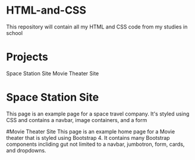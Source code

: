 # HTML-and-CSS
This repository will contain all my HTML and CSS code from my studies in school

# Projects
Space Station Site
Movie Theater Site

# Space Station Site
This page is an example page for a space travel company. It's styled using CSS and contains a navbar, image containers, and a form

#Movie Theater Site
This page is an example home page for a Movie theater that is styled using Bootstrap 4. It contains many Bootstrap components
incliding gut not limited to a navbar, jumbotron, form, cards, and dropdowns.

